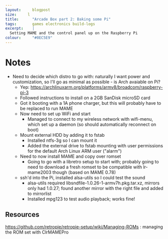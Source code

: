 ```yaml
---
layout: 	blogpost
size:     l
title:  	"Arcade Box part 2: Baking some Pi"
tags:   	games electronics build-logs
excerpt:	|
  Setting MAME and the control panel up on the Raspberry Pi
colour:		"#0EC5E9"
---
```



Notes
=====

- Need to decide which distro to go with: naturally I want power and customization, so I'll go as minimal as possible - is Arch avaiable on Pi?
    - Yep: https://archlinuxarm.org/platforms/armv8/broadcom/raspberry-pi-3
    - Followed instructions to install on a 2GB SanDisk microSD card
    - Got it booting with a 1A phone charger, but this will probably have to be replaced to run MAME
    - Now need to set up WiFi and start
      - Managed to connect to my wireless network with wifi-menu, which set up a daemon (so should automatically reconnect on boot)
    - Mount external HDD by adding it to fstab
      - Installed ntfs-3g so I can mount it
      - Added the external drive to fstab mounting with user permissions for the default Arch Linux ARM user ("alarm")
    - Need to now install MAME and copy over romset
      - Going to go with a libretro setup to start with; probably going to need to download a fresh romset to be compatible with lr-mame2003 though (based on MAME 0.78)
    - ssh'd into the Pi, installed alsa-utils so I could test the sound
      - alsa-utils required libsndfile-1.0.26-1-armv7h.pkg.tar.xz, mirrors only had 1.0.27; found another mirror with the right file and added to mirrorlist
      - Installed mpg123 to test audio playback; works fine!



Resources
----------
https://github.com/retropie/retropie-setup/wiki/Managing-ROMs : managing the ROM set with ClrMAMEPro
